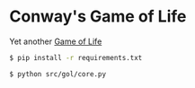 # Conway's Game of Life

Yet another [Game of Life](https://en.wikipedia.org/wiki/Conway%27s_Game_of_Life)

```bash
$ pip install -r requirements.txt

$ python src/gol/core.py
```
